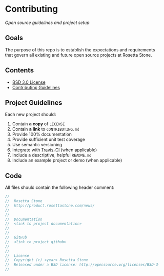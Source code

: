 # Contributing

*Open source guidelines and project setup*

## Goals

The purpose of this repo is to establish the expectations and requirements that govern all existing and future open source projects at Rosetta Stone.

## Contents

* [BSD 3.0 License](https://github.com/rosettastone/Contributing/blob/master/LICENSE)
* [Contributing Guidelines](https://github.com/rosettastone/Contributing/blob/master/CONTRIBUTING.md)

## Project Guidelines

Each new project should:

1. Contain **a copy** of `LICENSE`
2. Contain **a link** to `CONTRIBUTING.md`
3. Provide 100% documentation
4. Provide sufficient unit test coverage
5. Use semantic versioning
6. Integrate with [Travis-CI](https://travis-ci.org) (when applicable)
7. Include a descriptive, helpful `README.md`
8. Include an example project or demo (when applicable)

## Code

All files should contain the following header comment:

````c
//
//  Rosetta Stone
//  http://product.rosettastone.com/news/
//
//
//  Documentation
//  <link to project documentation>
//
//
//  GitHub
//  <link to project github>
//
//
//  License
//  Copyright (c) <year> Rosetta Stone
//  Released under a BSD license: http://opensource.org/licenses/BSD-3-Clause
//
````
